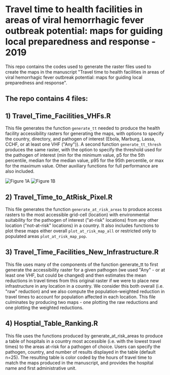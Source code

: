 # Travel time to health facilities in areas of viral hemorrhagic fever outbreak potential: maps for guiding local preparedness and response - 2019

This repo contains the codes used to generate the raster files used to create the maps in the manuscript "Travel time to health facilities in areas of viral hemorrhagic fever outbreak potential: maps for guiding local preparedness and response". 

## The repo contains 4 files:

## 1) Travel_Time_Facilities_VHFs.R

This file generates the function `generate_tt` needed to produce the health facility accessibility rasters for generating the maps, with options to specify the country, directory, and pathogen of interest (Ebola, Marburg, Lassa, CCHF, or at least one VHF ("Any")). A second function `generate_tt_thresh` produces the same raster, with the option to specify the threshold used for the pathogen of interest (min for the minimum value, p5 for the 5th percentile, median for the median value, p95 for the 95th percentile, or max for the maximum value. Other auxiliary functions for full performance are also included.

![Figure 1A](https://raw.githubusercontent.com/ehulland/travel-time-health-facilities-vhf-outbreak-preparedness-africa/Maps/CAR_travel_time_raw.PNG)
![Figure 1B](https://raw.githubusercontent.com/ehulland/travel-time-health-facilities-vhf-outbreak-preparedness-africa/Maps/CAR_travel_time_percentage.PNG)


## 2) Travel_Time_to_AtRisk_Pixel.R

This file generates the function `generate_at_risk_areas` to produce access rasters to the most accessible grid-cell (location) with environmental suitability for the pathogen of interest ("at-risk" locations) from any other location ("not-at-risk" locations) in a country.  It also includes functions to plot these maps either overall `plot_at_risk_map_all` or restricted only to populated areas `plot_at_risk_map_pop`. 

## 3) Travel_Time_Facilities_New_Infrastructure.R

This file uses many of the components of the function generate_tt to first generate the accessibility raster for a given pathogen (we used "Any" - or at least one VHF, but could be changed) and then estimates the mean reductions in travel times from this original raster if we were to place new infrastructure in any location in a country. We consider this both overall (i.e. "raw" reduction) and we also compute the population-weighted reduction in travel times to account for population affected in each location. This file culminates by producing two maps - one plotting the raw reductions and one plotting the weighted reductions.  

## 4) Hosptial_Table_Ranking.R

This file uses the functions produced by generate_at_risk_areas to produce a table of hospitals in a country most accessible (i.e. with the lowest travel times) to the areas at-risk for a pathogen of choice. Users can specify the pathogen, country, and number of results displayed in the table (default n=25). The resulting table is color coded by the hours of travel time to match the maps produced in the manuscript, and provides the hospital name and first administrative unit. 

